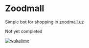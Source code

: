 # Zoodmall
Simple bot for shopping in zoodmall.uz

Not yet completed

<a href="https://wakatime.com/badge/github/uicodee/Zoodmall"><img src="https://wakatime.com/badge/github/uicodee/Zoodmall.svg" alt="wakatime"></a>

